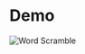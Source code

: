 # Demo
![Word Scramble](https://github.com/moskva/100-Days-Of-SwiftUI/blob/master/Day031/Day31-Challenge.gif)
